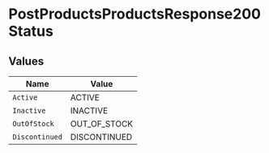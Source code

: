 # PostProductsProductsResponse200Status


## Values

| Name           | Value          |
| -------------- | -------------- |
| `Active`       | ACTIVE         |
| `Inactive`     | INACTIVE       |
| `OutOfStock`   | OUT_OF_STOCK   |
| `Discontinued` | DISCONTINUED   |